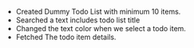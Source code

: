
   - Created Dummy Todo List with minimum 10 items.
   - Searched a text includes todo list title
   - Changed the text color when we select a todo item.
   - Fetched The todo item details.
